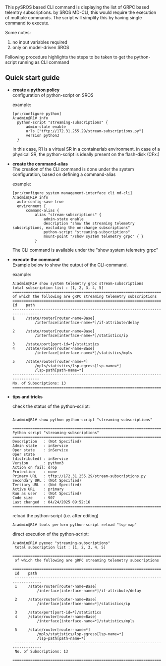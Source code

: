 

This pySROS based CLI command is displaying the list of GRPC based telemtry subscriptions. by SROS MD-CLI, this would require the execution of multiple commands. The script will simplify this by having single command to execute.

Some notes:
1) no input variables required
1) only on model-driven SROS

Following procedure highlights the steps to be taken to get the python-script running as CLI command

## Quick start guide
* **create a python policy**  
  configuration of python-script on SROS
  
  example:
  ```
  [pr:/configure python]
  A:admin@R1# info
    python-script "streaming-subscriptions" {
        admin-state enable
        urls ["tftp://172.31.255.29/stream-subscriptions.py"]
        version python3
    }

  ```
  In this case, R1 is a virtual SR in a containerlab environment. in case of a physical SR, the python-script is ideally present on the flash-disk (CFx:)

* **create the command-alias**  
  The creation of the CLI command is done under the system configuration, based on defining a command-alias
   
  example:
  ```
  [pr:/configure system management-interface cli md-cli]
  A:admin@R1# info
    auto-config-save true
    environment {
        command-alias {
            alias "stream-subscriptions" {
                admin-state enable
                description "show the streaming telemetry subscriptions, excluding the on-change subscriptions"
                python-script "streaming-subscriptions"
                mount-point "/show system telemetry grpc" { }
            }

  ```
  The CLI command is available under the "show system telemetry grpc"


* **execute the command**  
  Example below to show the output of the CLI-command.

  example:
  ```
  A:admin@R1# show system telemetry grpc stream-subscriptions 
  total subscription list : [1, 2, 3, 4, 5]
  ===============================================================================
  of which the following are gRPC streaming telemetry subscriptions
  ===============================================================================
  Id    path                                                                    
  -------------------------------------------------------------------------------
  1     /state/router[router-name=Base]                                         
            /interface[interface-name=*]/if-attribute/delay                     
                                                                                
  2     /state/router[router-name=Base]                                         
            /interface[interface-name=*]/statistics/ip                          
                                                                                
  3     /state/port[port-id=*]/statistics                                       
  4     /state/router[router-name=Base]                                         
            /interface[interface-name=*]/statistics/mpls                        
                                                                                
  5     /state/router[router-name=*]                                            
            /mpls/statistics/lsp-egress[lsp-name=*]                             
            /lsp-path[path-name=*]                                              
  -------------------------------------------------------------------------------
  No. of Subscriptions: 13
  ===============================================================================

  ```

* **tips and tricks** 
 
  check the status of the python-script:
  ```

  A:admin@R1# show python python-script "streaming-subscriptions" 

  ===============================================================================
  Python script "streaming-subscriptions"
  ===============================================================================
  Description   : (Not Specified)
  Admin state   : inService
  Oper state    : inService
  Oper state      
  (distributed) : inService
  Version       : python3
  Action on fail: drop
  Protection    : none
  Primary URL   : tftp://172.31.255.29/stream-subscriptions.py
  Secondary URL : (Not Specified)
  Tertiary URL  : (Not Specified)
  Active URL    : primary
  Run as user   : (Not Specified)
  Code size     : 907
  Last changed  : 04/24/2025 09:52:16
  ===============================================================================

  ```

  reload the python-script (i.e. after editing)
  ```
  A:admin@R1# tools perform python-script reload "lsp-map" 

  ```

    direct execution of the python-script:
  ```
  A:admin@R1# pyexec "streaming-subscriptions" 
   total subscription list : [1, 2, 3, 4, 5]
   ===============================================================================
   of which the following are gRPC streaming telemetry subscriptions
   ===============================================================================
   Id    path                                                                    
   -------------------------------------------------------------------------------
   1     /state/router[router-name=Base]                                         
             /interface[interface-name=*]/if-attribute/delay                     
                                                                                 
   2     /state/router[router-name=Base]                                         
             /interface[interface-name=*]/statistics/ip                          
                                                                                  
   3     /state/port[port-id=*]/statistics                                       
   4     /state/router[router-name=Base]                                         
             /interface[interface-name=*]/statistics/mpls                        
                                                                                  
   5     /state/router[router-name=*]                                            
             /mpls/statistics/lsp-egress[lsp-name=*]                             
             /lsp-path[path-name=*]                                              
   -------------------------------------------------------------------------------
   No. of Subscriptions: 13
   ===============================================================================

  ```